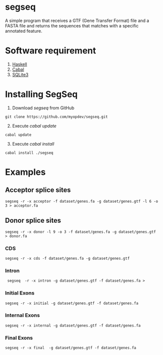 # segseq

A simple program that receives a GTF (Gene Transfer Format) file and a FASTA file and returns the sequences that matches with 
a specific annotated feature.

# Software requirement

1. [Haskell](https://www.haskell.org/)
2. [Cabal](https://www.haskell.org/cabal)
3. [SQLite3](https://www.sqlite.org/)

# Installing SegSeq

1. Download *segseq* from GitHub 

 ```
 git clone https://github.com/myopdev/segseq.git
 ```

2. Execute *cabal update*

 ``` 
 cabal update
 ```

3. Execute *cabal install*

 ```
 cabal install ./segseq
 ```


# Examples 

## Acceptor splice sites

``` 
segseq -r -x acceptor -f dataset/genes.fa -g dataset/genes.gtf -l 6 -o 3 > acceptor.fa
```

## Donor splice sites 

``` 
segseq -r -x donor -l 9 -o 3 -f dataset/genes.fa -g dataset/genes.gtf > donor.fa
```

### CDS

```
segseq -r -x cds -f dataset/genes.fa -g dataset/genes.gtf
```

### Intron

```
 segseq  -r -x intron -g dataset/genes.gtf -f dataset/genes.fa >
```

### Initial Exons

```
segseq -r -x initial -g dataset/genes.gtf -f dataset/genes.fa
```

### Internal Exons

```
segseq -r -x internal -g dataset/genes.gtf -f dataset/genes.fa
```

### Final Exons

```
segseq -r -x final  -g dataset/genes.gtf -f dataset/genes.fa
```





